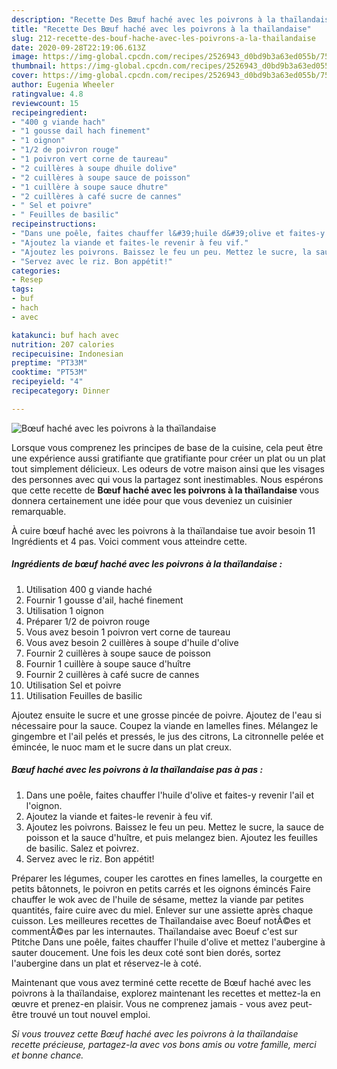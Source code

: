 ```yaml
---
description: "Recette Des Bœuf haché avec les poivrons à la thaïlandaise"
title: "Recette Des Bœuf haché avec les poivrons à la thaïlandaise"
slug: 212-recette-des-bouf-hache-avec-les-poivrons-a-la-thailandaise
date: 2020-09-28T22:19:06.613Z
image: https://img-global.cpcdn.com/recipes/2526943_d0bd9b3a63ed055b/751x532cq70/boeuf-hache-avec-les-poivrons-a-la-thailandaise-photo-principale-de-la-recette.jpg
thumbnail: https://img-global.cpcdn.com/recipes/2526943_d0bd9b3a63ed055b/751x532cq70/boeuf-hache-avec-les-poivrons-a-la-thailandaise-photo-principale-de-la-recette.jpg
cover: https://img-global.cpcdn.com/recipes/2526943_d0bd9b3a63ed055b/751x532cq70/boeuf-hache-avec-les-poivrons-a-la-thailandaise-photo-principale-de-la-recette.jpg
author: Eugenia Wheeler
ratingvalue: 4.8
reviewcount: 15
recipeingredient:
- "400 g viande hach"
- "1 gousse dail hach finement"
- "1 oignon"
- "1/2 de poivron rouge"
- "1 poivron vert corne de taureau"
- "2 cuillères à soupe dhuile dolive"
- "2 cuillères à soupe sauce de poisson"
- "1 cuillère à soupe sauce dhutre"
- "2 cuillères à café sucre de cannes"
- " Sel et poivre"
- " Feuilles de basilic"
recipeinstructions:
- "Dans une poêle, faites chauffer l&#39;huile d&#39;olive et faites-y revenir l&#39;ail et l&#39;oignon."
- "Ajoutez la viande et faites-le revenir à feu vif."
- "Ajoutez les poivrons. Baissez le feu un peu. Mettez le sucre, la sauce de poisson et la sauce d&#39;huître, et puis melangez bien.  Ajoutez les feuilles de basilic. Salez et poivrez."
- "Servez avec le riz. Bon appétit!"
categories:
- Resep
tags:
- buf
- hach
- avec

katakunci: buf hach avec 
nutrition: 207 calories
recipecuisine: Indonesian
preptime: "PT33M"
cooktime: "PT53M"
recipeyield: "4"
recipecategory: Dinner

---
```



![Bœuf haché avec les poivrons à la thaïlandaise](https://img-global.cpcdn.com/recipes/2526943_d0bd9b3a63ed055b/751x532cq70/boeuf-hache-avec-les-poivrons-a-la-thailandaise-photo-principale-de-la-recette.jpg)

Lorsque vous comprenez les principes de base de la cuisine, cela peut être une expérience aussi gratifiante que gratifiante pour créer un plat ou un plat tout simplement délicieux. Les odeurs de votre maison ainsi que les visages des personnes avec qui vous la partagez sont inestimables. Nous espérons que cette recette de <strong> Bœuf haché avec les poivrons à la thaïlandaise </strong> vous donnera certainement une idée pour que vous deveniez un cuisinier remarquable.

<!--inarticleads1-->

À cuire bœuf haché avec les poivrons à la thaïlandaise tue avoir besoin 11 Ingrédients et 4 pas. Voici comment vous atteindre cette.

##### Ingrédients de bœuf haché avec les poivrons à la thaïlandaise :

1. Utilisation 400 g viande haché
1. Fournir 1 gousse d&#39;ail, haché finement
1. Utilisation 1 oignon
1. Préparer 1/2 de poivron rouge
1. Vous avez besoin 1 poivron vert corne de taureau
1. Vous avez besoin 2 cuillères à soupe d&#39;huile d&#39;olive
1. Fournir 2 cuillères à soupe sauce de poisson
1. Fournir 1 cuillère à soupe sauce d&#39;huître
1. Fournir 2 cuillères à café sucre de cannes
1. Utilisation  Sel et poivre
1. Utilisation  Feuilles de basilic


Ajoutez ensuite le sucre et une grosse pincée de poivre. Ajoutez de l&#39;eau si nécessaire pour la sauce. Coupez la viande en lamelles fines. Mélangez le gingembre et l&#39;ail pelés et pressés, le jus des citrons, La citronnelle pelée et émincée, le nuoc mam et le sucre dans un plat creux. 

<!--inarticleads2-->

##### Bœuf haché avec les poivrons à la thaïlandaise pas à pas :

1. Dans une poêle, faites chauffer l&#39;huile d&#39;olive et faites-y revenir l&#39;ail et l&#39;oignon.
1. Ajoutez la viande et faites-le revenir à feu vif.
1. Ajoutez les poivrons. Baissez le feu un peu. Mettez le sucre, la sauce de poisson et la sauce d&#39;huître, et puis melangez bien.  Ajoutez les feuilles de basilic. Salez et poivrez.
1. Servez avec le riz. Bon appétit!


Préparer les légumes, couper les carottes en fines lamelles, la courgette en petits bâtonnets, le poivron en petits carrés et les oignons émincés Faire chauffer le wok avec de l&#39;huile de sésame, mettez la viande par petites quantités, faire cuire avec du miel. Enlever sur une assiette après chaque cuisson. Les meilleures recettes de Thaïlandaise avec Boeuf notÃ©es et commentÃ©es par les internautes. Thaïlandaise avec Boeuf c&#39;est sur Ptitche Dans une poêle, faites chauffer l&#39;huile d&#39;olive et mettez l&#39;aubergine à sauter doucement. Une fois les deux coté sont bien dorés, sortez l&#39;aubergine dans un plat et réservez-le à coté. 

<!--inarticleads1-->

<p>
Maintenant que vous avez terminé cette recette de Bœuf haché avec les poivrons à la thaïlandaise, explorez maintenant les recettes et mettez-la en œuvre et prenez-en plaisir. Vous ne comprenez jamais - vous avez peut-être trouvé un tout nouvel emploi.
</p>

<p>
<i>Si vous trouvez cette Bœuf haché avec les poivrons à la thaïlandaise recette précieuse, partagez-la avec vos bons amis ou votre famille, merci et bonne chance.</i>
</p>
